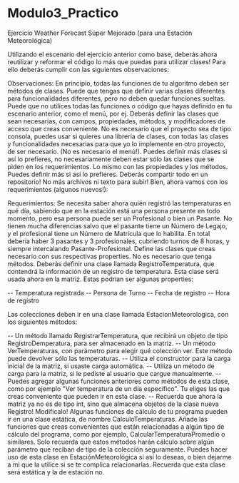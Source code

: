# Modulo3_Practico
Ejercicio Weather Forecast Súper Mejorado (para una Estación Meteorológica)

Utilizando el escenario del ejercicio anterior como base, deberás ahora reutilizar y reformar el código lo más que puedas para utilizar clases! 
Para ello deberás cumplir con las siguientes observaciones:

Observaciones:
En principio, todas las funciones de tu algoritmo deben ser métodos de clases. Puede que tengas que definir varias clases diferentes para funcionalidades diferentes, pero no deben quedar funciones sueltas. Puede que no utilices todas las funciones o código que hayas definido en tu escenario anterior, como el menú, por ej.
Deberás definir las clases que sean necesarias, con campos, propiedades, métodos, y modificadores de acceso que creas conveniente.
No es necesario que el proyecto sea de tipo consola, puedes usar si quieres una librería de clases, con todas las clases y funcionalidades necesarias para que yo lo implemente en otro proyecto, de ser necesario. (No es necesario el menú!).
Puedes definir más clases si así lo prefieres, no necesariamente deben estar sólo las clases que se piden en los requerimientos. Lo mismo con las propiedades y los métodos. Puedes definir más si así lo prefieres.
Deberás compartir todo en un repositorio! No más archivos ni texto para subir!
Bien, ahora vamos con los requerimientos (algunos nuevos!):

Requerimientos:
Se necesita saber ahora quién registró las temperaturas en qué día, sabiendo que en la estación está una persona presente en todo momento, pero esa persona puede ser un Profesional o bien un Pasante. No tienen mucha diferencias salvo que el pasante tiene un Número de Legajo, y el profesional tiene un Número de Matrícula que lo habilita. En total debería haber 3 pasantes y 3 profesionales, cubriendo turnos de 8 horas, y siempre intercalando Pasante-Profesional. Define las clases que creas necesario con sus respectivas properties. No es necesario que tenga métodos.
Deberás definir una clase llamada RegistroTemperatura, que contendrá la información de un registro de temperatura. Esta clase será usada ahora en la matriz. Estas podrían ser algunas properties:

-- Temperatura registrada
-- Persona de Turno
-- Fecha de registro
-- Hora de registro

Las colecciones deben ir en una clase llamada EstacionMeteorologica, con los siguientes métodos:

-- Un método llamado RegistrarTemperatura, que recibirá un objeto de tipo RegistroDemperatura, para ser almacenado en la matriz.
-- Un método VerTemperaturas, con parámetro para elegir qué colección ver. Este método puede devolver sólo las temperaturas.
-- Utiliza el constructor para la carga inicial de la matriz, si usaste carga automática.
-- Utiliza un método de carga para la matriz, si le pediste al usuario que cargue manualmente.
-- Puedes agregar algunas funciones anteriores como métodos de esta clase, como por ejemplo "Ver temperatura de un día específico". Tu eliges las que creas conveniente que pueden ir en esta clase.
-- Recuerda que ahora la matriz ya no es de tipo int, sino que almacena objetos de la clase nueva Registro! Modificalo!
Algunas funciones de cálculo de tu programa pueden ir en una clase estática, de nombre CalculoTemperaturas. Añade las funciones que creas convenientes que están relacionadas a algún tipo de cálculo del programa, como por ejemplo, CalcularTemperaturaPromedio o similares. Solo recuerda que estos métodos harán cálculo sobre algún parámetro que reciban de tipo de la colección seguramente. Puedes hacer uso de esta clase en EstaciónMeteorológica si así lo deseas, o bien dejarme a mi que la utilice si se te complica relacionarlas. Recuerda que esta clase será estática y la de estación no.
